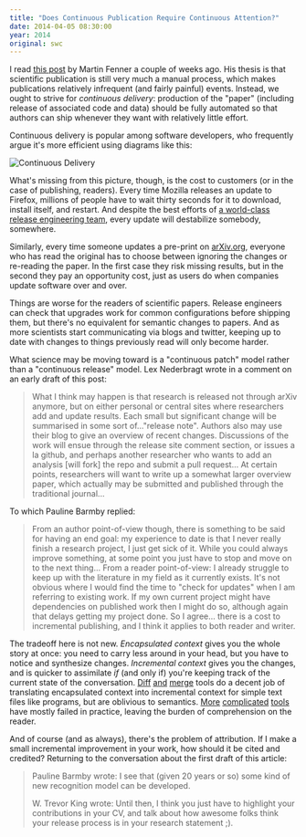 ```yaml
---
title: "Does Continuous Publication Require Continuous Attention?"
date: 2014-04-05 08:30:00
year: 2014
original: swc
---
```

<p>
  I read
  <a href="http://blog.martinfenner.org/2014/03/10/continuous-publishing/">this post</a>
  by Martin Fenner
  a couple of weeks ago.
  His thesis is that scientific publication is still very much a manual process,
  which makes publications relatively infrequent (and fairly painful) events.
  Instead,
  we ought to strive for <em>continuous delivery</em>:
  production of the "paper" (including release of associated code and data)
  should be fully automated
  so that authors can ship whenever they want
  with relatively little effort.
</p>
<p>
  Continuous delivery is popular among software developers,
  who frequently argue it's more efficient using diagrams like this:
</p>
<p>
  <img src="http://upload.wikimedia.org/wikipedia/commons/1/1c/Agile-vs-iterative-flow.jpg" alt="Continuous Delivery" />
</p>
<p>
  What's missing from this picture,
  though,
  is the cost to customers
  (or in the case of publishing, readers).
  Every time Mozilla releases an update to Firefox,
  millions of people have to wait thirty seconds for it to download,
  install itself,
  and restart.
  And despite the best efforts of
  <a href="http://aosabook.org/en/ffreleng.html">a world-class release engineering team</a>,
  every update will destabilize somebody, somewhere.
</p>
<p>
  Similarly,
  every time someone updates a pre-print on <a href="http://arxiv.org/">arXiv.org</a>,
  everyone who has read the original has to choose between
  ignoring the changes
  or re-reading the paper.
  In the first case they risk missing results,
  but in the second they pay an opportunity cost,
  just as users do when companies update software over and over.
</p>
<p>
  Things are worse for the readers of scientific papers.
  Release engineers can check that upgrades work for common configurations before shipping them,
  but there's no equivalent for semantic changes to papers.
  And as more scientists start communicating via blogs and twitter,
  keeping up to date with changes to things previously read will only become harder.
</p>
<p>
  What science may be moving toward is a "continuous patch" model
  rather than a "continuous release" model.
  Lex Nederbragt wrote in a comment on an early draft of this post:
</p>
<blockquote>
  <p>
    What I think may happen is that
    research is released not through arXiv anymore,
    but on either personal or central sites where researchers add and update results.
    Each small but significant change will be summarised
    in some sort of..."release note".
    Authors also may use their blog to give an overview of recent changes.
    Discussions of the work will ensue through the release site comment section,
    or issues a la github,
    and perhaps another researcher who wants to add an analysis [will fork] the repo
    and submit a pull request...
    At certain points,
    researchers will want to write up a somewhat larger overview paper,
    which actually may be submitted and published through the traditional journal...
  </p>
</blockquote>
<p>
  To which Pauline Barmby replied:
</p>
<blockquote>
  <p>
    From an author point-of-view though,
    there is something to be said for having an end goal:
    my experience to date is that I never really finish a research project,
    I just get sick of it.
    While you could always improve something,
    at some point you just have to stop and move on to the next thing...
    From a reader point-of-view:
    I already struggle to keep up with the literature in my field as it currently exists.
    It's not obvious where I would find the time to "check for updates" when I am referring to existing work.
    If my own current project might have dependencies on published work then I might do so,
    although again that delays getting my project done.
    So I agree...
    there is a cost to incremental publishing,
    and I think it applies to both reader and writer.
  </p>
</blockquote>
<p>
  The tradeoff here is not new.
  <em>Encapsulated context</em> gives you the whole story at once:
  you need to carry less around in your head,
  but you have to notice and synthesize changes.
  <em>Incremental context</em> gives you the changes,
  and is quicker to assimilate
  <em>if</em> (and only if)
  you're keeping track of the current state of the conversation.
  <a href="http://meldmerge.org/">Diff</a>
  <a href="https://sourcegear.com/diffmerge/downloads.php">and</a>
  <a href="http://winmerge.org/">merge</a>
  tools
  do a decent job of translating encapsulated context into incremental context for simple text files like programs,
  but are oblivious to semantics.
  <a href="http://en.wikipedia.org/wiki/Automatic_summarization">More</a>
  <a href="http://en.wikipedia.org/wiki/Sentiment_analysis">complicated</a>
  <a href="http://en.wikipedia.org/wiki/Discourse_analysis">tools</a>
  have mostly failed in practice,
  leaving the burden of comprehension on the reader.
</p>
<p>
  And of course (and as always),
  there's the problem of attribution.
  If I make a small incremental improvement in your work,
  how should it be cited and credited?
  Returning to the conversation about the first draft of this article:
</p>
<blockquote>
  <p>
    Pauline Barmby wrote:
    I see that (given 20 years or so) some kind of new recognition model can be developed.
  </p>
  <p>
    W. Trevor King wrote:
    Until then,
    I think you just have to highlight your contributions in your CV,
    and talk about how awesome folks think your release process is in your research statement ;).
  </p>
</blockquote>
